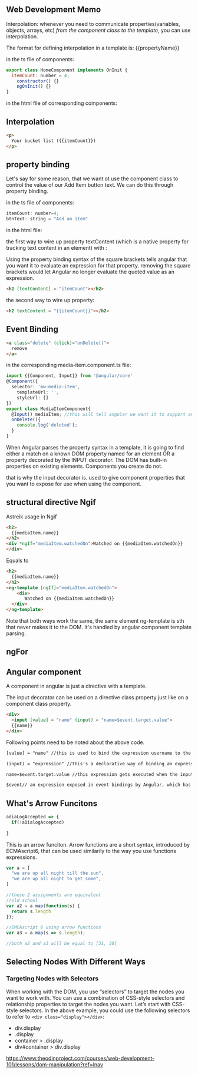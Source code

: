 ## Web Development Memo

Interpolation: whenever you need to communicate properties(variables, objects, arrays, etc) *from the component class to the template*, you can use interpolation.

The format for defining interpolation in a template is: {{propertyName}}

in the ts file of components:

```js
export class HomeComponent implements OnInit {
  itemCount: number = 4;
	constructor() {}
	ngOnInit() {}
}
```

in the html file of corresponding components:

## Interpolation

```html
<p>
  Your bucket list ({{itemCount}})
</p>

```

## property binding

Let's say for some reason, that we want ot use the component class to control the value of our Add Item button text. We can do this through property binding.

in the ts file of components:

```js
itemCount: number=4;
btnText: string = "Add an item"
```

in the html file:

the first way to wire up property textContent (which is a native property for tracking text content in an element) with :

Using the property binding syntax of the square brackets tells angular that you want it to evaluate an expression for that property. removing the square brackets would let Angular no longer evaluate the quoted value as an expression.

```html
<h2 [textContent] = "itemCount"></h2>
```

the second way to wire up property:

```html
<h2 textContent = "{{itemCount}}"></h2>
```

## Event Binding

```html
<a class="delete" (click)="onDelete()">
  remove
</a>
```

in the corresponding media-item.component.ts file:

```typescript
import {{Component, Input}} from '@angular/core'
@Component({
  selector: 'mw-media-item',
    templateUrl: '',
    styleUrl: []
})
export class MediaItemComponent{
  @Input() mediaItem; //this will tell angular we want it to support any property bindings placed on instances of the mw-media-item elements where the property name is mediaItem
  onDelete(){
    console.log('deleted');
  } 
}
```

When Angular parses the property syntax in a template, it is going to find either a match on a known DOM property named for an element OR a property decorated by the INPUT decorator. The DOM has built-in properties on existing elements. Components you create do not.



that is why the input decorator is. used to give component properties that you want to expose for use when using the component.





## structural directive Ngif

Astreik usage in Ngif

```html
<h2>
  {{mediaItem.name}}
</h2>
<div *ngIf="mediaItem.watchedOn">Watched on {{mediaItem.watchedOn}}
</div>
```

Equals to

```html
<h2>
  {{mediaItem.name}}
</h2>
<ng-template [ngIf]="mediaItem.watchedOn">
	<div>
       Watched on {{mediaItem.watchedOn}}
  </div>
</ng-template>
```

Note that both ways work the same,  the same element ng-template is sth that never makes it to the DOM. It's handled by angular component template parsing.



## ngFor







## Angular component

A component in angular is just a directive with a template.

The input decorator can be used on a directive class property just like on a component class property.



```html
<div>
  <input [value] = "name" (input) = "name=$event.target.value">
  {{name}}
</div>
```

Following points need to be noted about the above code.

```html
[value] = "name" //this is used to bind the expression username to the input element's value property
```

```html
(input) = "expression" //this's a declarative way of binding an expression to the input element's input event
```

```html
name=$event.target.value //this expression gets executed when the input event is fired
```

```html
$event// an expression exposed in event bindings by Angular, which has the value of the event's payload
```



## What's Arrow Funcitons

```javascript
adiaLogAccepted => {
  if(!aDialogAccepted)
    
}
```

This is an arrow funciton. Arrow functions are a short syntax, introduced by ECMAscript6, that can be used similarily to the way you use functions expressions.

```javascript
var a = [
  "we are up all night till the sun",
  "we are up all night to get some",
]

//these 2 assignments are equivalent
//old school
var a2 = a.map(function(s) {
  return s.length
});

//EMCAscript 6 using arrow functions
var a3 = a.map(s => s.length);

//both a2 and a3 will be equal to [31, 30]
```
## Selecting Nodes With Different Ways
### Targeting Nodes with Selectors

When working with the DOM, you use “selectors” to target the nodes you want to work with. You can use a combination of CSS-style selectors and relationship properties to target the nodes you want. Let’s start with CSS-style selectors. In the above example, you could use the following selectors to refer to `<div class="display"></div>`:

- div.display
- .display
- container > .display
- div#container > div.display

https://www.theodinproject.com/courses/web-development-101/lessons/dom-manipulation?ref=lnav
